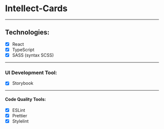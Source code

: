 # Intellect-Cards

---
## Technologies:
- [x] React
- [x] TypeScript
- [x] SASS (syntax SCSS)
---
### UI Development Tool:
- [x] Storybook
---
#### Code Quality Tools:
- [x] ESLint
- [x] Prettier
- [x] Stylelint
